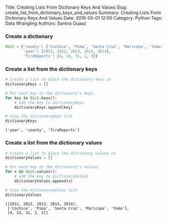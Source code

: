 Title: Creating Lists From Dictionary Keys And Values
Slug: create_list_from_dictionary_keys_and_values
Summary: Creating Lists From Dictionary Keys And Values
Date: 2016-05-01 12:00
Category: Python
Tags: Data Wrangling
Authors: Samira Ouaaz



### Create a dictionary


```python
dict = {'county': ['Cochice', 'Pima', 'Santa Cruz', 'Maricopa', 'Yuma'], 
        'year': [2012, 2012, 2013, 2014, 2014], 
        'fireReports': [4, 24, 31, 2, 3]}
```

### Create a list from the dictionary keys


```python
# Create a list to place the dictionary keys in
dictionaryKeys = []

# For each key in the dictionary's keys,
for key in dict.keys():
    # add the key to dictionaryKeys
    dictionaryKeys.append(key)

# View the dictionaryKeys list
dictionaryKeys
```




    ['year', 'county', 'fireReports']



### Create a list from the  dictionary values


```python
# Create a list to place the dictionary values in
dictionaryValues = []

# For each key in the dictionary's Values,
for x in dict.values():
    # add the key to dictionaryValues
    dictionaryValues.append(x)

# View the dictionaryValues list
dictionaryValues
```




    [[2012, 2012, 2013, 2014, 2014],
     ['Cochice', 'Pima', 'Santa Cruz', 'Maricopa', 'Yuma'],
     [4, 24, 31, 2, 3]]


